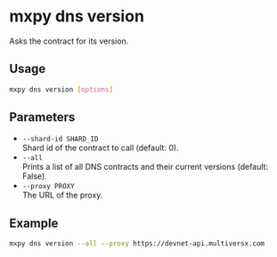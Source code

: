 # mxpy dns version

Asks the contract for its version.

## Usage

```bash
mxpy dns version [options]
```

## Parameters

- `--shard-id SHARD_ID`  
  Shard id of the contract to call (default: 0).
- `--all`  
  Prints a list of all DNS contracts and their current versions (default: False).
- `--proxy PROXY`  
  The URL of the proxy.

## Example

```bash
mxpy dns version --all --proxy https://devnet-api.multiversx.com
